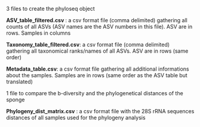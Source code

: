 3 files to create the phyloseq object

<b> ASV_table_filtered.csv </b>:
a csv format file (comma delimited) gathering all counts of all ASVs (ASV names are the ASV numbers in this file). ASV are in rows. Samples in columns

<b> Taxonomy_table_filtered.csv</b>: 
a csv format file (comma delimited) gathering all taxonomical ranks/names of all ASVs. ASV are in rows (same order) 

<b> Metadata_table.csv</b>: 
a csv format file gathering all additional informations about the samples. Samples are in rows (same order as the ASV table but translated)


1 file to compare the b-diversity and the phylogenetical distances of the sponge

<b> Phylogeny_dist_matrix.csv</b> : 
a csv format file with the 28S rRNA sequences distances of all samples used for the phylogeny analysis
